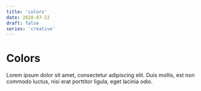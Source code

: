 ```yaml
---
title: 'colors'
date: 2020-07-22
draft: false
series: 'creative'
---
```


# Colors

Lorem ipsum dolor sit amet, consectetur adipiscing elit. Duis mollis, est non commodo luctus, nisi erat porttitor ligula, eget lacinia odio.

